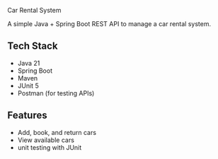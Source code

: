 Car Rental System

A simple Java + Spring Boot REST API to manage a car rental system.

## Tech Stack
- Java 21
- Spring Boot
- Maven
- JUnit 5
- Postman (for testing APIs)

## Features
- Add, book, and return cars
- View available cars
- unit testing with JUnit

